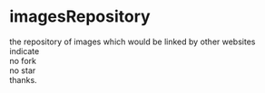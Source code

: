 # imagesRepository  
the repository of images which would be linked by other websites  
indicate  
  no fork  
  no star  
thanks.

